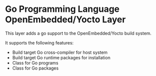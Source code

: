 # Go Programming Language OpenEmbedded/Yocto Layer

This layer adds a go support to the OpenEmbedded/Yocto build system.

It supports the following features:
* Build target Go cross-compiler for host system
* Build target Go runtime packages for installation
* Class for Go programs
* Class for Go packages
